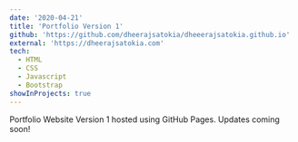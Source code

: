 ```yaml
---
date: '2020-04-21'
title: 'Portfolio Version 1'
github: 'https://github.com/dheerajsatokia/dheeerajsatokia.github.io'
external: 'https://dheerajsatokia.com'
tech:
  - HTML
  - CSS
  - Javascript
  - Bootstrap
showInProjects: true
---
```


Portfolio Website Version 1 hosted using GitHub Pages. Updates coming soon!
